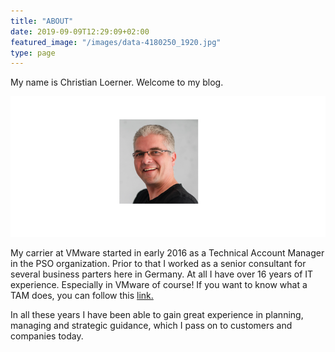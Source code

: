 ```yaml
---
title: "ABOUT"
date: 2019-09-09T12:29:09+02:00
featured_image: "/images/data-4180250_1920.jpg"
type: page
---
```


My name is Christian Loerner. Welcome to my blog.


![](/images/face.png)



My carrier at VMware started in early 2016 as a Technical Account Manager in the PSO organization. Prior to that I worked as a senior consultant for several business parters here in Germany. At all I have over 16 years of IT experience. Especially in VMware of course! If you want to know what a TAM does, you can follow this [link.](https://blogs.vmware.com/services-education-insights/2017/11/vmware-technical-account-manager.html)

In all these years I have been able to gain great experience in planning, managing and strategic guidance, which I pass on to customers and companies today.
